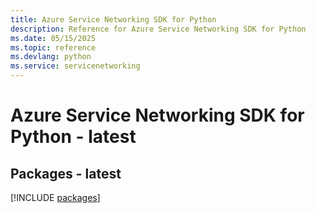 ```yaml
---
title: Azure Service Networking SDK for Python
description: Reference for Azure Service Networking SDK for Python
ms.date: 05/15/2025
ms.topic: reference
ms.devlang: python
ms.service: servicenetworking
---
```

# Azure Service Networking SDK for Python - latest
## Packages - latest
[!INCLUDE [packages](service-networking-index.md)]